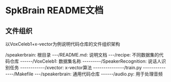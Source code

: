 # SpkBrain README文档

## 文件组织

以VoxCeleb1+x-vector为例说明代码仓库的文件组织架构

/speakerbrain: 根目录
---/README.md: 说明文档
---/recipe: 不同数据集的代码仓库
------/VoxCeleb1: 数据集名称
---------/SpeakerRecognition: 说话人识别任务
------------/xvector: x-vector算法
---------------/train.py
---------------/Makefile
---/speakerbrain: 通用代码仓库
------/audio.py: 用于处理音频



